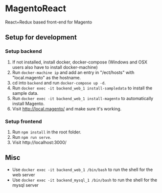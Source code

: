 # MagentoReact
React+Redux based front-end for Magento

## Setup for development

### Setup backend
1. If not installed, install docker, docker-compose (Windows and OSX users also have to install docker-machine)
2. Run `docker-machine ip` and add an entry in "/ect/hosts" with "local.magento" as the hostname.
3. cd into `backend` and run `docker-compose up -d`.
4. Run `docker exec -it backend_web_1 install-sampledata` to install the sample data.
5. Run `docker exec -it backend_web_1 install-magento` to automatically install Magento.
6. Visit http://local.magento/ and make sure it's working.

### Setup frontend
1. Run `npm install` in the root folder.
2. Run `npm run serve`.
6. Visit http://localhost:3000/

## Misc

* Use `docker exec -it backend_web_1 /bin/bash` to run the shell for the web server
* Use `docker exec -it backend_mysql_1 /bin/bash` to run the shell for the mysql server
